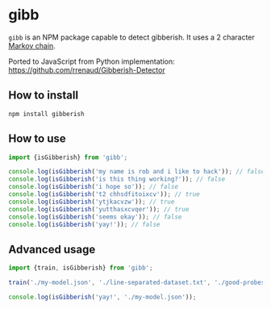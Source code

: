 # gibb

`gibb` is an NPM package capable to detect gibberish. It uses a 2 character [Markov chain](http://en.wikipedia.org/wiki/Markov_chain).

Ported to JavaScript from Python implementation: https://github.com/rrenaud/Gibberish-Detector 

## How to install

```shell
npm install gibberish
```

## How to use

```javascript
import {isGibberish} from 'gibb';

console.log(isGibberish('my name is rob and i like to hack')); // false
console.log(isGibberish('is this thing working?')); // false
console.log(isGibberish('i hope so')); // false
console.log(isGibberish('t2 chhsdfitoixcv')); // true
console.log(isGibberish('ytjkacvzw')); // true
console.log(isGibberish('yutthasxcvqer')); // true
console.log(isGibberish('seems okay')); // false
console.log(isGibberish('yay!')); // false
```

## Advanced usage

```javascript
import {train, isGibberish} from 'gibb';

train('./my-model.json', './line-separated-dataset.txt', './good-probes.txt', './bad-probes.txt');

console.log(isGibberish('yay!', './my-model.json'));
```
